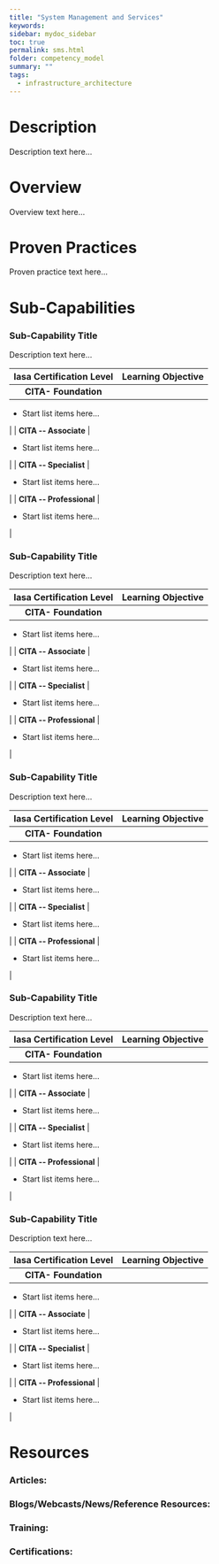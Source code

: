 ```yaml
---
title: "System Management and Services"
keywords: 
sidebar: mydoc_sidebar
toc: true
permalink: sms.html
folder: competency_model
summary: ""
tags:
  - infrastructure_architecture
---
```


Description
===========

Description text here...

Overview
========

Overview text here...

Proven Practices
================

Proven practice text here...

Sub-Capabilities
================

### **Sub-Capability Title**

Description text here...

| **Iasa Certification Level** | **Learning Objective** |
| :-: | :-: |
| **CITA- Foundation** |

-   Start list items here...

 |
| **CITA -- Associate** |

-   Start list items here...

 |
| **CITA -- Specialist** |

-   Start list items here...

 |
| **CITA -- Professional** |

-   Start list items here...

 |

### **Sub-Capability Title**

Description text here...

| **Iasa Certification Level** | **Learning Objective** |
| :-: | :-: |
| **CITA- Foundation** |

-   Start list items here...

 |
| **CITA -- Associate** |

-   Start list items here...

 |
| **CITA -- Specialist** |

-   Start list items here...

 |
| **CITA -- Professional** |

-   Start list items here...

 |

### **Sub-Capability Title**

Description text here...

| **Iasa Certification Level** | **Learning Objective** |
| :-: | :-: |
| **CITA- Foundation** |

-   Start list items here...

 |
| **CITA -- Associate** |

-   Start list items here...

 |
| **CITA -- Specialist** |

-   Start list items here...

 |
| **CITA -- Professional** |

-   Start list items here...

 |

### **Sub-Capability Title**

Description text here...

| **Iasa Certification Level** | **Learning Objective** |
| :-: | :-: |
| **CITA- Foundation** |

-   Start list items here...

 |
| **CITA -- Associate** |

-   Start list items here...

 |
| **CITA -- Specialist** |

-   Start list items here...

 |
| **CITA -- Professional** |

-   Start list items here...

 |

### **Sub-Capability Title**

Description text here...

| **Iasa Certification Level** | **Learning Objective** |
| :-: | :-: |
| **CITA- Foundation** |

-   Start list items here...

 |
| **CITA -- Associate** |

-   Start list items here...

 |
| **CITA -- Specialist** |

-   Start list items here...

 |
| **CITA -- Professional** |

-   Start list items here... 

 |

Resources
=========

### **Articles:**

### **Blogs/Webcasts/News/Reference Resources:**

### **Training:**

### **Certifications:**
